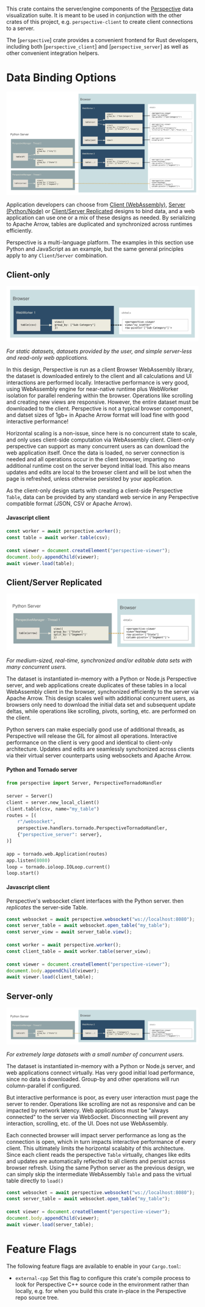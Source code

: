 <style>{"svg{width:100%;height:100%"}</style>

This crate contains the server/engine components of the
[Perspective](https://perspective.finos.org) data visualization suite. It is
meant to be used in conjunction with the other crates of this project, e.g.
`perspective-client` to create client connections to a server.

The [`perspective`] crate provides a convenient frontend for Rust developers,
including both [`perspective_client`] and [`perspective_server`] as well as
other convenient integration helpers.

# Data Binding Options

<img src="./architecture.svg" />

Application developers can choose from [Client (WebAssembly)](#client-only),
[Server (Python/Node)](#server-only) or
[Client/Server Replicated](#clientserver-replicated) designs to bind data, and a
web application can use one or a mix of these designs as needed. By serializing
to Apache Arrow, tables are duplicated and synchronized across runtimes
efficiently.

Perspective is a multi-language platform. The examples in this section use
Python and JavaScript as an example, but the same general principles apply to
any `Client`/`Server` combination.

## Client-only

<img src="./architecture.sub1.svg" />

_For static datasets, datasets provided by the user, and simple server-less and
read-only web applications._

In this design, Perspective is run as a client Browser WebAssembly library, the
dataset is downloaded entirely to the client and all calculations and UI
interactions are performed locally. Interactive performance is very good, using
WebAssembly engine for near-native runtime plus WebWorker isolation for parallel
rendering within the browser. Operations like scrolling and creating new views
are responsive. However, the entire dataset must be downloaded to the client.
Perspective is not a typical browser component, and datset sizes of 1gb+ in
Apache Arrow format will load fine with good interactive performance!

Horizontal scaling is a non-issue, since here is no concurrent state to scale,
and only uses client-side computation via WebAssembly client. Client-only
perspective can support as many concurrent users as can download the web
application itself. Once the data is loaded, no server connection is needed and
all operations occur in the client browser, imparting no additional runtime cost
on the server beyond initial load. This also means updates and edits are local
to the browser client and will be lost when the page is refreshed, unless
otherwise persisted by your application.

As the client-only design starts with creating a client-side Perspective
`Table`, data can be provided by any standard web service in any Perspective
compatible format (JSON, CSV or Apache Arrow).

#### Javascript client

```javascript
const worker = await perspective.worker();
const table = await worker.table(csv);

const viewer = document.createElement("perspective-viewer");
document.body.appendChild(viewer);
await viewer.load(table);
```

## Client/Server Replicated

<img src="./architecture.sub2.svg" />

_For medium-sized, real-time, synchronized and/or editable data sets with many
concurrent users._

The dataset is instantiated in-memory with a Python or Node.js Perspective
server, and web applications create duplicates of these tables in a local
WebAssembly client in the browser, synchonized efficiently to the server via
Apache Arrow. This design scales well with additional concurrent users, as
browsers only need to download the initial data set and subsequent update
deltas, while operations like scrolling, pivots, sorting, etc. are performed on
the client.

Python servers can make especially good use of additional threads, as
Perspective will release the GIL for almost all operations. Interactive
performance on the client is very good and identical to client-only
architecture. Updates and edits are seamlessly synchonized across clients via
their virtual server counterparts using websockets and Apache Arrow.

#### Python and Tornado server

```python
from perspective import Server, PerspectiveTornadoHandler

server = Server()
client = server.new_local_client()
client.table(csv, name="my_table")
routes = [(
    r"/websocket",
    perspective.handlers.tornado.PerspectiveTornadoHandler,
    {"perspective_server": server},
)]

app = tornado.web.Application(routes)
app.listen(8080)
loop = tornado.ioloop.IOLoop.current()
loop.start()
```

#### Javascript client

Perspective's websocket client interfaces with the Python server. then
_replicates_ the server-side Table.

```javascript
const websocket = await perspective.websocket("ws://localhost:8080");
const server_table = await websocket.open_table("my_table");
const server_view = await server_table.view();

const worker = await perspective.worker();
const client_table = await worker.table(server_view);

const viewer = document.createElement("perspective-viewer");
document.body.appendChild(viewer);
await viewer.load(client_table);
```

## Server-only

<img src="./architecture.sub3.svg" />

_For extremely large datasets with a small number of concurrent users._

The dataset is instantiated in-memory with a Python or Node.js server, and web
applications connect virtually. Has very good initial load performance, since no
data is downloaded. Group-by and other operations will run column-parallel if
configured.

But interactive performance is poor, as every user interaction must page the
server to render. Operations like scrolling are not as responsive and can be
impacted by network latency. Web applications must be "always connected" to the
server via WebSocket. Disconnecting will prevent any interaction, scrolling,
etc. of the UI. Does not use WebAssembly.

Each connected browser will impact server performance as long as the connection
is open, which in turn impacts interactive performance of every client. This
ultimately limits the horizontal scalabity of this architecture. Since each
client reads the perspective `Table` virtually, changes like edits and updates
are automatically reflected to all clients and persist across browser refresh.
Using the same Python server as the previous design, we can simply skip the
intermediate WebAssembly `Table` and pass the virtual table directly to `load()`

```javascript
const websocket = await perspective.websocket("ws://localhost:8080");
const server_table = await websocket.open_table("my_table");

const viewer = document.createElement("perspective-viewer");
document.body.appendChild(viewer);
await viewer.load(server_table);
```

# Feature Flags

The following feature flags are available to enable in your `Cargo.toml`:

-   `external-cpp` Set this flag to configure this crate's compile process to
    look for Perspective C++ source code in the environment rather than locally,
    e.g. for when you build this crate in-place in the Perspective repo source
    tree.
